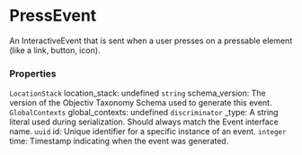 # PressEvent
An InteractiveEvent that is sent when a user presses on a pressable element 
(like a link, button, icon).

### Properties
`LocationStack` location_stack: undefined
`string` schema_version: The version of the Objectiv Taxonomy Schema used to generate this event.
`GlobalContexts` global_contexts: undefined
`discriminator` _type: A string literal used during serialization. Should always match the Event interface name.
`uuid` id: Unique identifier for a specific instance of an event.
`integer` time: Timestamp indicating when the event was generated.
